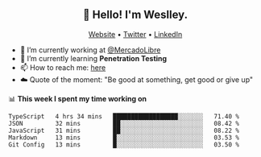 <h2 align="center">👋 Hello! I'm Weslley.</h2>
<p align="center">
  <a href="http://weslleyneri.com.br">Website</a> •
  <a href="https://twitter.com/Weslley_Neri">Twitter</a> •
  <a href="https://www.linkedin.com/in/weslley-neri-3658908b">LinkedIn</a>
</p>


- 🔭 I’m currently working at [@MercadoLibre](https://github.com/mercadolibre)
- 🌱 I’m currently learning **Penetration Testing**
- 📫 How to reach me: [here](mailto:weslley39@gmail.com)
- ☁️ Quote of the moment: "Be good at something, get good or give up"

📊 **This week I spent my time working on**
<!--START_SECTION:waka-->
```text
TypeScript   4 hrs 34 mins   ██████████████████░░░░░░░   71.40 % 
JSON         32 mins         ██░░░░░░░░░░░░░░░░░░░░░░░   08.42 % 
JavaScript   31 mins         ██░░░░░░░░░░░░░░░░░░░░░░░   08.22 % 
Markdown     13 mins         █░░░░░░░░░░░░░░░░░░░░░░░░   03.53 % 
Git Config   13 mins         █░░░░░░░░░░░░░░░░░░░░░░░░   03.50 % 
```
<!--END_SECTION:waka-->

<!-- Inspired by https://github.com/gruselhaus/gruselhaus -->